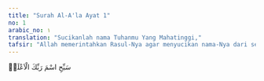 ```yaml
---
title: "Surah Al-A'la Ayat 1"
no: 1
arabic_no: ١
translation: "Sucikanlah nama Tuhanmu Yang Mahatinggi,"
tafsir: "Allah memerintahkan Rasul-Nya agar menyucikan nama-Nya dari segala sesuatu yang tidak sesuai dengan kebesaran serta kemuliaan zat dan sifat-Nya. Nama Allah hanya diucapkan dalam rangka memuji-Nya, tidak boleh sesuatu dinamai dengan nama-Nya. Mahasuci Allah Yang Mahatinggi."
---
```

سَبِّحِ اسْمَ رَبِّكَ الْاَعْلَىۙ 